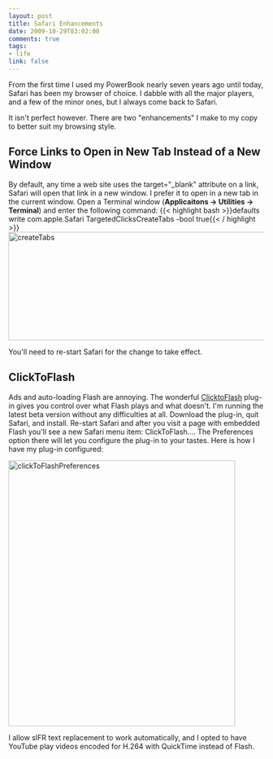 ```yaml
--- 
layout: post
title: Safari Enhancements
date: 2009-10-29T03:02:00
comments: true
tags:
- life
link: false
---
```

From the first time I used my PowerBook nearly seven years ago until today, Safari has been my browser of choice. I dabble with all the major players, and a few of the minor ones, but I always come back to Safari.

It isn't perfect however. There are two "enhancements" I make to my copy to better suit my browsing style.
## Force Links to Open in New Tab Instead of a New Window
By default, any time a web site uses the target="_blank" attribute on a link, Safari will open that link in a new window. I prefer it to open in a new tab in the current window. Open a Terminal window (<strong>Applicaitons -&gt; Utilities -&gt; Terminal</strong>) and enter the following command:
{{< highlight bash  >}}defaults write com.apple.Safari TargetedClicksCreateTabs -bool true{{< / highlight >}}
<img class="aligncenter size-full wp-image-2123" title="createTabs" src="https://zanshin.net/images/createTabs.png" alt="createTabs" width="505" height="213" />

You'll need to re-start Safari for the change to take effect.
## ClickToFlash
Ads and auto-loading Flash are annoying. The wonderful <a title="ClickToFlash" href="http://rentzsch.github.com/clicktoflash/" target="_blank">ClicktoFlash</a> plug-in gives you control over what Flash plays and what doesn't. I'm running the latest beta version without any difficulties at all. Download the plug-in, quit Safari, and install. Re-start Safari and after you visit a page with embedded Flash you'll see a new Safari menu item: ClickToFlash.... The Preferences option there will let you configure the plug-in to your tastes. Here is how I have my plug-in configured:

<img class="aligncenter size-full wp-image-2124" title="clickToFlashPreferences" src="https://zanshin.net/images/clickToFlashPreferences.png" alt="clickToFlashPreferences" width="446" height="522" />

I allow sIFR text replacement to work automatically, and I opted to have YouTube play videos encoded for H.264 with QuickTime instead of Flash.
